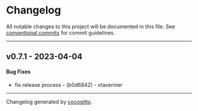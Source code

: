 # Changelog
All notable changes to this project will be documented in this file. See [conventional commits](https://www.conventionalcommits.org/) for commit guidelines.

- - -
## v0.7.1 - 2023-04-04
#### Bug Fixes
- fix release process - (b0d6842) - vtavernier

- - -

Changelog generated by [cocogitto](https://github.com/cocogitto/cocogitto).